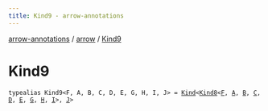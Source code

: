 ```yaml
---
title: Kind9 - arrow-annotations
---
```


[arrow-annotations](../index.html) / [arrow](index.html) / [Kind9](./-kind9.html)

# Kind9

`typealias Kind9<F, A, B, C, D, E, G, H, I, J> = `[`Kind`](-kind.html)`<`[`Kind8`](-kind8.html)`<`[`F`](-kind9.html#F)`, `[`A`](-kind9.html#A)`, `[`B`](-kind9.html#B)`, `[`C`](-kind9.html#C)`, `[`D`](-kind9.html#D)`, `[`E`](-kind9.html#E)`, `[`G`](-kind9.html#G)`, `[`H`](-kind9.html#H)`, `[`I`](-kind9.html#I)`>, `[`J`](-kind9.html#J)`>`